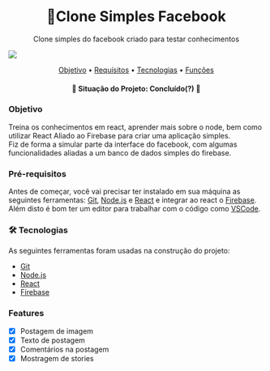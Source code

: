 <h1 align="center">
   🔵Clone Simples Facebook
</h1>
<p align="center">Clone simples do facebook criado para testar conhecimentos</p>

<img src="https://img.shields.io/static/v1?label=PRs&message=Welcome&color=7153h6&style=for-the-badge&logo=GHOST"/>

<p align="center">
 <a href="#objetivo">Objetivo</a> •
 <a href="#requisitos">Requísitos</a> • 
 <a href="#tecnologias">Tecnologias</a> • 
 <a href="#features">Funções</a> 
</p>

<h4 align="center"> 
	🚧  Situação do Projeto: Concluído(?)  🚧
</h4>

### Objetivo
<p id="objetivo">Treina os conhecimentos em react, aprender mais sobre o node, bem como utilizar React Aliado ao Firebase para criar uma aplicação simples.
<br />
Fiz de forma a simular parte da interface do facebook, com algumas funcionalidades aliadas a um banco de dados simples do firebase.<p/>

### Pré-requisitos

Antes de começar, você vai precisar ter instalado em sua máquina as seguintes ferramentas:
[Git](https://git-scm.com), [Node.js](https://nodejs.org/en/) e [React](https://pt-br.reactjs.org/) e integrar ao react o [Firebase](https://firebase.google.com/?hl=pt).
<br/>
Além disto é bom ter um editor para trabalhar com o código como [VSCode](https://code.visualstudio.com/).

### 🛠 Tecnologias

<p id="tecnologias">As seguintes ferramentas foram usadas na construção do projeto:</p>

- [Git](https://git-scm.com)
- [Node.js](https://nodejs.org/en/)
- [React](https://pt-br.reactjs.org/)
- [Firebase](https://firebase.google.com/?hl=pt)

### Features

- [x] Postagem de imagem
- [x] Texto de postagem
- [x] Comentários na postagem
- [x] Mostragem de stories
